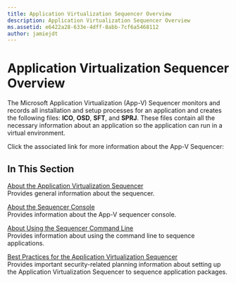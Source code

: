 ```yaml
---
title: Application Virtualization Sequencer Overview
description: Application Virtualization Sequencer Overview
ms.assetid: e6422a28-633e-4dff-8abb-7cf6a5468112
author: jamiejdt
---
```


# Application Virtualization Sequencer Overview


The Microsoft Application Virtualization (App-V) Sequencer monitors and records all installation and setup processes for an application and creates the following files: **ICO**, **OSD**, **SFT**, and **SPRJ**. These files contain all the necessary information about an application so the application can run in a virtual environment.

Click the associated link for more information about the App-V Sequencer:

## In This Section


<a href="" id="about-the-application-virtualization-sequencer"></a>[About the Application Virtualization Sequencer](about-the-application-virtualization-sequencer.md)  
Provides general information about the sequencer.

<a href="" id="about-the-sequencer-console"></a>[About the Sequencer Console](about-the-sequencer-console.md)  
Provides information about the App-V sequencer console.

<a href="" id="about-using-the-sequencer-command-line"></a>[About Using the Sequencer Command Line](about-using-the-sequencer-command-line.md)  
Provides information about using the command line to sequence applications.

<a href="" id="best-practices-for-the-application-virtualization-sequencer"></a>[Best Practices for the Application Virtualization Sequencer](best-practices-for-the-application-virtualization-sequencer-sp1.md)  
Provides important security-related planning information about setting up the Application Virtualization Sequencer to sequence application packages.

 

 





